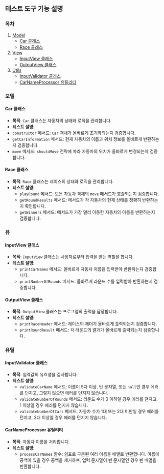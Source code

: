 ## 테스트 도구 기능 설명

### 목차

1. [Model](#모델)
   - [Car 클래스](#car-클래스)
   - [Race 클래스](#race-클래스)
2. [View](#뷰)
   - [InputView 클래스](#inputview-클래스)
   - [OutputView 클래스](#outputview-클래스)
3. [Utils](#유틸)
   - [InputValidator 클래스](#inputvalidator-클래스)
   - [CarNameProcessor 유틸리티](#carnameprocessor-유틸리티)

### 모델

#### Car 클래스

- **목적**: `Car` 클래스는 자동차의 상태와 로직을 관리합니다.
- **테스트 설명**:
- `constructor` 메서드: `Car` 객체가 올바르게 초기화되는지 검증합니다.
- `getCarInformation` 메서드: 현재 자동차의 이름과 위치 정보를 올바르게 반환하는지 검증합니다.
- `move` 메서드: `shouldMove` 전략에 따라 자동차의 위치가 올바르게 변경되는지 검증합니다.

#### Race 클래스

- **목적**: `Race` 클래스는 레이스의 상태와 로직을 관리합니다.
- **테스트 설명**:
  - `playRound` 메서드: 모든 자동차 객체의 `move` 메서드가 호출되는지 검증합니다.
  - `getRoundResults` 메서드: 메서드가 각 자동차의 현재 상태를 정확히 반환하는지 확인합니다.
  - `getWinners` 메서드: 메서드가 가장 멀리 이동한 자동차의 이름을 반환하는지 검증합니다.

### 뷰

#### InputView 클래스

- **목적**: `InputView` 클래스는 사용자로부터 입력을 받는 역할을 합니다.
- **테스트 설명**:
  - `printCarNames` 메서드: 올바르게 자동차 이름을 입력받아 반환하는지 검증합니다.
  - `printNumberOfRounds` 메서드: 올바르게 라운드 수를 입력받아 반환하는지 검증합니다.

#### OutputView 클래스

- **목적**: `OutputView` 클래스는 프로그램의 출력을 담당합니다.
- **테스트 설명**:
  - `printRaceHeader` 메서드: 레이스의 헤더가 올바르게 출력되는지 검증합니다.
  - `printRoundResult` 메서드: 각 라운드의 결과가 올바르게 출력되는지 검증합니다.

### 유틸

#### InputValidator 클래스

- **목적**: 입력값의 유효성을 검사합니다.
- **테스트 설명**:
  - `validateCarName` 메서드: 이름이 5자 이상, 빈 문자열, 또는 `null`인 경우 에러를 던지고, 그렇지 않으면 에러를 던지지 않습니다.
  - `validateNumberOfRounds` 메서드: 라운드 수가 0 이하일 경우 에러를 던지고, 1 이상일 경우 에러를 던지지 않습니다.
  - `validateNumberOfCars` 메서드: 자동차 수가 1대 또는 2대 미만일 경우 에러를 던지고, 2대 이상일 경우 에러를 던지지 않습니다.

#### CarNameProcessor 유틸리티

- **목적**: 자동차 이름을 처리합니다.
- **테스트 설명**:
  - `processCarNames` 함수: 쉼표로 구분된 여러 이름을 배열로 반환합니다. 이름에 공백이 있을 경우 공백을 제거하며, 입력 문자열이 빈 문자열인 경우 빈 배열을 반환합니다.
